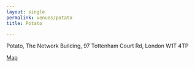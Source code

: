 ```yaml
---
layout: single
permalink: venues/potato
title: Potato

---
```


Potato, The Network Building, 97 Tottenham Court Rd, London W1T 4TP

[Map](https://www.google.com/maps/place/Potato/@51.5223401,-0.1362296,15z/data=!4m2!3m1!1s0x0:0x9a39ed77d0dd53d4?sa=X&ved=2ahUKEwj31diU84rlAhWzrHEKHXF8DvsQ_BIwC3oECAwQCA)
